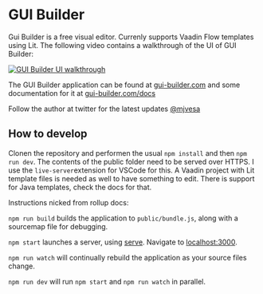 # GUI Builder

Gui Builder is a free visual editor. Currenly supports Vaadin Flow templates using Lit. The following video contains a walkthrough of the UI of GUI Builder:

[![GUI Builder UI walkthrough](https://img.youtube.com/vi/iUE7JZXcfxs/0.jpg)](https://www.youtube.com/watch?v=iUE7JZXcfxs&t=1s)

The GUI Builder application can be found at [gui-builder.com](https://gui-builder.com) and some documentation for it at [gui-builder.com/docs](https://gui-builder.com/docs)

Follow the author at twitter for the latest updates [@mjvesa](https://twitter.com/mjvesa)

## How to develop

Clonen the repository and performen the usual `npm install` and then `npm run dev`. The contents of the public folder need
to be served over HTTPS. I use the `live-server`extension for VSCode for this. A Vaadin project with Lit template files
is needed as well to have something to edit. There is support for Java templates, check the docs for that.

Instructions nicked from rollup docs:

`npm run build` builds the application to `public/bundle.js`, along with a sourcemap file for debugging.

`npm start` launches a server, using [serve](https://github.com/zeit/serve). Navigate to [localhost:3000](http://localhost:3000).

`npm run watch` will continually rebuild the application as your source files change.

`npm run dev` will run `npm start` and `npm run watch` in parallel.
